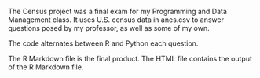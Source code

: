 The Census project was a final exam for my Programming and Data Management class. It uses U.S. census data in anes.csv to answer questions posed by my professor, as well as some of my own.

The code alternates between R and Python each question.

The R Markdown file is the final product. The HTML file contains the output of the R Markdown file.
